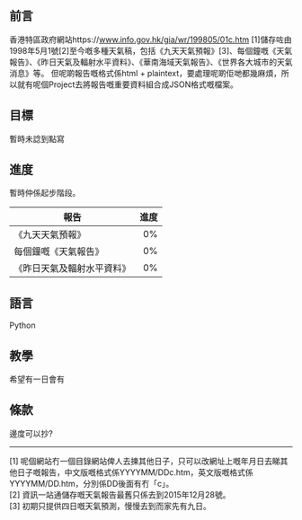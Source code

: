 ## 前言
香港特區政府網站https://www.info.gov.hk/gia/wr/199805/01c.htm [1]儲存咗由1998年5月1號[2]至今嘅多種天氣稿，包括《九天天氣預報》[3]、每個鐘嘅《天氣報告》、《昨日天氣及輻射水平資料》、《華南海域天氣報告》、《世界各大城市的天氣消息》等。
但呢啲報告嘅格式係html + plaintext，要處理呢啲佢哋都幾麻煩，所以就有呢個Project去將報告嘅重要資料組合成JSON格式嘅檔案。

## 目標
暫時未諗到點寫

## 進度
暫時仲係起步階段。

| 報告                       | 進度 |
|----------------------------|-----:|
| 《九天天氣預報》           |   0% |
| 每個鐘嘅《天氣報告》       |   0% |
| 《昨日天氣及輻射水平資料》 |   0% |

## 語言
Python


## 教學
希望有一日會有

## 條款
邊度可以抄?

----
[1] 呢個網站冇一個目錄網站俾人去揀其他日子，只可以改網址上嘅年月日去睇其他日子嘅報告，中文版嘅格式係YYYYMM/DDc.htm，英文版嘅格式係YYYYMM/DD.htm，分別係DD後面有冇「c」。<br/>
[2] 資訊一站通儲存嘅天氣報告最舊只係去到2015年12月28號。<br/>
[3] 初期只提供四日嘅天氣預測，慢慢去到而家先有九日。<br/>
